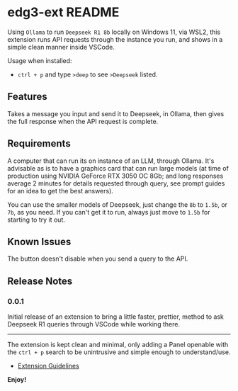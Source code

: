 # edg3-ext README

Using ```Ollama``` to run ```Deepseek R1 8b``` locally on Windows 11, via WSL2, this extension runs API requests through the instance you run, and shows in a simple clean manner inside VSCode.

Usage when installed:
- ```ctrl + p``` and type ```>deep``` to see ```>Deepseek``` listed.

## Features

Takes a message you input and send it to Deepseek, in Ollama, then gives the full response when the API request is complete.

## Requirements

A computer that can run its on instance of an LLM, through Ollama. It's advisable as is to have a graphics card that can run large models (at time of production using NVIDIA GeForce RTX 3050 OC 8Gb; and long responses average 2 minutes for details requested through query, see prompt guides for an idea to get the best answers).

You can use the smaller models of Deepseek, just change the ```8b``` to ```1.5b```, or ```7b```, as you need. If you can't get it to run, always just move to ```1.5b``` for starting to try it out.

## Known Issues

The button doesn't disable when you send a query to the API.

## Release Notes
### 0.0.1

Initial release of an extension to bring a little faster, prettier, method to ask Deepseek R1 queries through VSCode while working there.

---

The extension is kept clean and minimal, only adding a Panel openable with the ```ctrl + p``` search to be unintrusive and simple enough to understand/use.

* [Extension Guidelines](https://code.visualstudio.com/api/references/extension-guidelines)

**Enjoy!**
